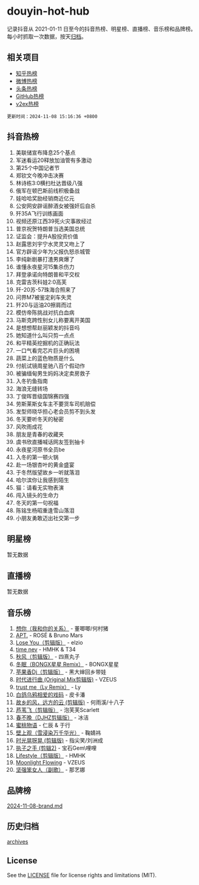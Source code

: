 # douyin-hot-hub

记录抖音从 2021-01-11 日至今的抖音热榜、明星榜、直播榜、音乐榜和品牌榜。每小时抓取一次数据，按天[归档](archives)。

## 相关项目

- [知乎热榜](https://github.com/lonnyzhang423/zhihu-hot-hub)
- [微博热榜](https://github.com/lonnyzhang423/weibo-hot-hub)
- [头条热榜](https://github.com/lonnyzhang423/toutiao-hot-hub)
- [GitHub热榜](https://github.com/lonnyzhang423/github-hot-hub)
- [v2ex热榜](https://github.com/lonnyzhang423/v2ex-hot-hub)


`更新时间：2024-11-08 15:16:36 +0800`

## 抖音热榜

1. 美联储宣布降息25个基点
1. 军迷看运20释放加油管有多激动
1. 第25个中国记者节
1. 郑钦文今晚冲击决赛
1. 林诗栋3:0横扫杜达晋级八强
1. 俄军在顿巴斯前线积极备战
1. 娃哈哈奖励经销商近亿元
1. 公安网安辟谣醉酒女被强奸后自杀
1. 歼35A飞行训练画面
1. 视频还原江西39死火灾事故经过
1. 普京祝贺特朗普当选美国总统
1. 证监会：提升A股投资价值
1. 赵露思刘宇宁水灵灵又吻上了
1. 官方辟谣少年为父报仇怒杀城管
1. 李纯新剧暴打渣男爽爆了
1. 谁懂永夜星河15集杀伤力
1. 拜登承诺向特朗普和平交权
1. 克雷吉茨科娃2:0高芙
1. 歼-20苏-57珠海合照来了
1. 问界M7被鉴定刹车失灵
1. 歼20与运油20擦肩而过
1. 模仿帝陈挑战对抗白血病
1. 马斯克跨性别女儿称要离开美国
1. 是想想帮赵丽颖发的抖音吗
1. 她知道什么叫只剪一点点
1. 和平精英挖掘机的正确玩法
1. 一口气看完芯片巨头的困境
1. 蔬菜上的蓝色物质是什么
1. 付航试镜周星驰八百个假动作
1. 被骗缅甸男生妈妈决定卖房救子
1. 入冬钓鱼指南
1. 海浪无缝转场
1. 丁俊晖晋级国锦赛四强
1. 劳斯莱斯女车主不要货车司机赔偿
1. 发型师晓华担心老会员剪不到头发
1. 冬天要听冬天的秘密
1. 风吹雨成花
1. 朋友是青春的收藏夹
1. 虞书欣直播喊话网友签到抽卡
1. 永夜星河原书全员be
1. 入冬的第一顿火锅
1. 赴一场银杏叶的黄金盛宴
1. 于冬然版望故乡一听就落泪
1. 哈尔滨你让我感到陌生
1. 猫：请看无实物表演
1. 闯入镜头的生命力
1. 冬天的第一句祝福
1. 陈铭生杨昭重逢雪山落泪
1. 小朋友勇敢迈出社交第一步

## 明星榜

暂无数据

## 直播榜

暂无数据

## 音乐榜

1. [想你（我和你的关系）](https://sf5-hl-cdn-tos.douyinstatic.com/obj/tos-cn-ve-2774/o8QxhcOBDYYX0zqKCjFVQXZ3RBffnRBQEogitG) - 董唧唧/何村猪
1. [APT.](https://sf5-hl-cdn-tos.douyinstatic.com/obj/tos-cn-ve-2774/oUIcRnUtZBV1JgZtxIMCAiiBSVBSEEOCFfkeMQ) - ROSÉ & Bruno Mars
1. [Lose You（剪辑版）](https://sf5-hl-cdn-tos.douyinstatic.com/obj/tos-cn-ve-2774/og9yxQxAWI86iBNr9ojBFMoWTIvDZZb8HwiGY) - elzio
1. [time nev](https://sf3-cdn-tos.douyinstatic.com/obj/tos-cn-ve-2774/oc6aICzpzBCWrhCvDVi2AZmQLt0gIBxfMEfd6i) - HMHK & T34
1. [秋风（剪辑版）](https://sf5-hl-cdn-tos.douyinstatic.com/obj/tos-cn-ve-2774/ocGaU84LfAfzMd2wbXdQFpCGhBiXg82JNMRRie) - 四熹丸子
1. [冬眠（BONGX星星 Remix）](https://sf3-cdn-tos.douyinstatic.com/obj/tos-cn-ve-2774/oMCfFFoE3LwQ7agAgOIG4ieExqkeAsxNBEkLdz) - BONGX星星
1. [苹果香Dj（剪辑版）](https://sf5-hl-cdn-tos.douyinstatic.com/obj/tos-cn-ve-2774/oEeIEQbYGAOspCTRAIeYF4Ok8LgZ8NBaRe4ztR) - 黑大婶回乡带娃
1. [时代进行曲 (Original Mix剪辑版)](https://sf5-hl-cdn-tos.douyinstatic.com/obj/tos-cn-ve-2774/oYrssziLdrtiW6cKABM8n5Vfc2xwXiIBInoAkn) - VZEUS
1. [trust me（Ly Remix）](https://sf6-cdn-tos.douyinstatic.com/obj/tos-cn-ve-2774/oUo1M8fz5AfmMSExABQQKFE0eCMWgsiccfqrMA) - Ly
1. [白鸽乌鸦相爱的戏码](https://sf5-hl-cdn-tos.douyinstatic.com/obj/tos-cn-ve-2774/oMVVEf6eDAOmFtNtCsEqKpIorBDM8Nkg6TZRqC) - 皮卡潘
1. [故乡的风，远方的云 (剪辑版)](https://sf5-hl-cdn-tos.douyinstatic.com/obj/tos-cn-ve-2774/ooPEdiZMrAAWisczq1WXoZYGU6GxII2UUBvYI) - 何雨溪/十八子
1. [芦苇飞（剪辑版）](https://sf5-hl-cdn-tos.douyinstatic.com/obj/tos-cn-ve-2774/ok3IaChjEFFoK3FAMzXDEgfpeE6Al3Nv2BnfCW) - 泡芙芙Scarlett
1. [春不晚（DJHZ剪辑版）](https://sf3-cdn-tos.douyinstatic.com/obj/tos-cn-ve-2774/osEZa7YZ6wNo9QDABgfGFaCQKRQTNafsBJDnKt) - 冰洁
1. [蜜桃物语](https://sf5-hl-cdn-tos.douyinstatic.com/obj/tos-cn-ve-2774/oIhOSCZtIACtYU4XQkngiW9kCBfVD1Fz9IYeqL) - 仁辰 & 于行
1. [壁上观（雪浸染万千华光）](https://sf5-hl-cdn-tos.douyinstatic.com/obj/tos-cn-ve-2774/ocIizBMxWi8vA8UdAMIYdYCjgBB5Z3WZWxrvY) - 鞠婧祎
1. [时光晃呀晃 (剪辑版)](https://sf5-hl-cdn-tos.douyinstatic.com/obj/tos-cn-ve-2774/o8ACeQem3gwI1x3GIYGAfKG0LJebKFRJDwRwyW) - 指尖笑/刘洲成
1. [执子之手 (剪辑2)](https://sf5-hl-cdn-tos.douyinstatic.com/obj/tos-cn-ve-2774/oUoZLQjCc31XzqsBnBQUNgeKtYPBcgbFDwtfcu) - 宝石Gem\哩哩
1. [Lifestyle（剪辑版）](https://sf5-hl-cdn-tos.douyinstatic.com/obj/tos-cn-ve-2774/owfqGgjwG3V5lCLaAIezFMeg3LtuKNBaZKgzPV) - HMHK
1. [Moonlight Flowing](https://sf5-hl-cdn-tos.douyinstatic.com/obj/tos-cn-ve-2774/oopZsCtRnQgOhEYmv9FfBBgwmeaQmWQQZED9tN) - VZEUS
1. [坚强笨女人（副歌）](https://sf5-hl-cdn-tos.douyinstatic.com/obj/tos-cn-ve-2774/ospNInQiZvGWyBVg5zkNsAMct5uJIg1CrZiPL) - 那艺娜

## 品牌榜

[2024-11-08-brand.md](archives/2024-11-08-brand.md)

## 历史归档

[archives](archives)

## License

See the [LICENSE](LICENSE) file for license rights and limitations (MIT).
